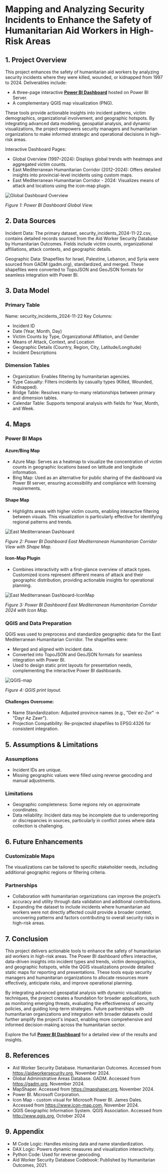 # Mapping and Analyzing Security Incidents to Enhance the Safety of Humanitarian Aid Workers in High-Risk Areas
## 1. Project Overview
This project enhances the safety of humanitarian aid workers by analyzing security incidents where they were killed, wounded, or kidnapped from 1997 to 2024. Deliverables include:

- A three-page interactive **[Power BI Dashboard](https://app.powerbi.com/view?r=eyJrIjoiZGFhYWZiZTMtM2FmMi00OTM3LWIzNGQtNGRhODQxMzc3NjZiIiwidCI6IjVlNmFlYmFjLWQ1OGItNGIwYi1iMmE2LTY1YTdjYWMxMGM0NSIsImMiOjl9)** hosted on Power BI Server.
- A complementary QGIS map visualization (PNG).

These tools provide actionable insights into incident patterns, victim demographics, organizational involvement, and geographic hotspots. By integrating advanced data modeling, geospatial analysis, and dynamic visualizations, the project empowers security managers and humanitarian organizations to make informed strategic and operational decisions in high-risk areas.

Interactive Dashboard Pages:

- Global Overview (1997–2024): Displays global trends with heatmaps and aggregated victim counts.
- East Mediterranean Humanitarian Corridor (2012–2024): Offers detailed insights into provincial-level incidents using custom maps.
- East Mediterranean Humanitarian Corridor - 2024: Visualizes means of attack and locations using the icon-map plugin.

![Global Dashboard Overview](Images/Aid%20workers%20security%20incidents%20global%20overview.png)

*Figure 1: Power BI Dashboard Global View.*

## 2. Data Sources
Incident Data:
The primary dataset, security_incidents_2024-11-22.csv, contains detailed records sourced from the Aid Worker Security Database by Humanitarian Outcomes. Fields include victim counts, organizational affiliations, attack contexts, and geographic details.

Geographic Data:
Shapefiles for Israel, Palestine, Lebanon, and Syria were sourced from GADM (gadm.org), standardized, and merged. These shapefiles were converted to TopoJSON and GeoJSON formats for seamless integration with Power BI.

## 3. Data Model
### Primary Table
Name: security_incidents_2024-11-22
Key Columns:

- Incident ID
- Date (Year, Month, Day)
- Victim Counts by Type, Organizational Affiliation, and Gender
- Means of Attack, Context, and Location
- Geographic Details (Country, Region, City, Latitude/Longitude)
- Incident Descriptions

### Dimension Tables
- Organization: Enables filtering by humanitarian agencies.
- Type Casualty: Filters incidents by casualty types (Killed, Wounded, Kidnapped).
- Bridge Table: Resolves many-to-many relationships between primary and dimension tables.
- Calendar Table: Supports temporal analysis with fields for Year, Month, and Week.

## 4. Maps
### Power BI Maps
#### Azure/Bing Map
- Azure Map: Serves as a heatmap to visualize the concentration of victim counts in geographic locations based on latitude and longitude information.
- Bing Map: Used as an alternative for public sharing of the dashboard via Power BI server, ensuring accessibility and compliance with licensing requirements.
#### Shape Map
- Highlights areas with higher victim counts, enabling interactive filtering between visuals. This visualization is particularly effective for identifying regional patterns and trends.

![East Mediterranean Dashboard](Images/Aid%20workers%20security%20incidents%20EM%20view.png)

*Figure 2: Power BI Dashboard East Mediterranean Humanitarian Corridor View with Shape Map.*

#### Icon-Map Plugin
- Combines interactivity with a first-glance overview of attack types. Customized icons represent different means of attack and their geographic distribution, providing actionable insights for operational planning.

![East Mediterranean Dashboard-IconMap](Images/Aid%20workers%20security%20incidents%20EM%202024%20icon%20map.png)

*Figure 3: Power BI Dashboard East Mediterranean Humanitarian Corridor 2024 with Icon Map.*

### QGIS and Data Preparation
QGIS was used to preprocess and standardize geographic data for the East Mediterranean Humanitarian Corridor. The shapefiles were:

- Merged and aligned with incident data.
- Converted into TopoJSON and GeoJSON formats for seamless integration with Power BI.
- Used to design static print layouts for presentation needs, complementing the interactive Power BI dashboards.

![QGIS-map](Images/QGIS%20Map-East%20Mediterranean%20Humanitarian%20Corridor.png)

*Figure 4: QGIS print layout.*

#### Challenges Overcome:
- Name Standardization: Adjusted province names (e.g., "Deir ez-Zor" → "Dayr Az Zawr").
- Projection Compatibility: Re-projected shapefiles to EPSG:4326 for consistent integration.

## 5. Assumptions & Limitations
### Assumptions
- Incident IDs are unique.
- Missing geographic values were filled using reverse geocoding and manual adjustments.
### Limitations
- Geographic completeness: Some regions rely on approximate coordinates.
- Data reliability: Incident data may be incomplete due to underreporting or discrepancies in sources, particularly in conflict zones where data collection is challenging.

## 6. Future Enhancements
### Customizable Maps
The visualizations can be tailored to specific stakeholder needs, including additional geographic regions or filtering criteria.

### Partnerships
- Collaboration with humanitarian organizations can improve the project’s accuracy and utility through data validation and additional contributions. 
- Expanding the dataset to include incidents where humanitarian aid workers were not directly affected could provide a broader context, uncovering patterns and factors contributing to overall security risks in high-risk areas. 

## 7. Conclusion
This project delivers actionable tools to enhance the safety of humanitarian aid workers in high-risk areas. The Power BI dashboard offers interactive, data-driven insights into incident types and trends, victim demographics, and geographic hotspots, while the QGIS visualizations provide detailed static maps for reporting and presentations. These tools equip security managers and humanitarian organizations to allocate resources more effectively, anticipate risks, and improve operational planning.

By integrating advanced geospatial analysis with dynamic visualization techniques, the project creates a foundation for broader applications, such as monitoring emerging threats, evaluating the effectiveness of security policies, and guiding long-term strategies. Future partnerships with humanitarian organizations and integration with broader datasets could further amplify the project's impact, enabling more comprehensive and informed decision-making across the humanitarian sector.

Explore the full **[Power BI Dashboard](https://app.powerbi.com/view?r=eyJrIjoiMmRkZjRkZGQtMzQ5ZS00MDI0LTljYmYtMjJiOTgwMDhmZGU0IiwidCI6IjVlNmFlYmFjLWQ1OGItNGIwYi1iMmE2LTY1YTdjYWMxMGM0NSIsImMiOjl9)** for a detailed view of the results and insights.

## 8. References
- Aid Worker Security Database. Humanitarian Outcomes. Accessed from https://aidworkersecurity.org, November 2024.
- Global Administrative Areas Database. GADM. Accessed from https://gadm.org, November 2024.
- MapShaper. Accessed from https://mapshaper.org, November 2024.
- Power BI. Microsoft Corporation. 
- Icon Map - custom visual for Microsoft Power BI. James Dales. Accessed from https://www.icon-map.com, November 2024.
- QGIS Geographic Information System. QGIS Association. Accessed from http://www.qgis.org, October 2024

## 9. Appendix
- M Code Logic: Handles missing data and name standardization.
- DAX Logic: Powers dynamic measures and visualization interactivity.
- Python Code: Used for reverse geocoding.
- Aid Worker Security Database Codebook: Published by Humanitarian Outcomes, 2021.
